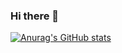 ### Hi there 👋

[![Anurag's GitHub stats](https://github-readme-stats.vercel.app/api?username=JwahoonKim&count_private=true&show_icons=true&theme=ambient_gradient)](https://github.com/anuraghazra/github-readme-stats)



<!--
**JwahoonKim/JwahoonKim** is a ✨ _special_ ✨ repository because its `README.md` (this file) appears on your GitHub profile.

Here are some ideas to get you started:

- 🔭 I’m currently working on ...
- 🌱 I’m currently learning ...
- 👯 I’m looking to collaborate on ...
- 🤔 I’m looking for help with ...
- 💬 Ask me about ...
- 📫 How to reach me: ...
- 😄 Pronouns: ...
- ⚡ Fun fact: ...
-->
